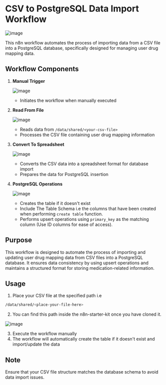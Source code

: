 # CSV to PostgreSQL Data Import Workflow

![image](https://github.com/user-attachments/assets/1d41c89c-46de-40c3-a8b0-02f76c922a2d)

This n8n workflow automates the process of importing data from a CSV file into a PostgreSQL database, specifically designed for managing user drug mapping data.

## Workflow Components

1. **Manual Trigger**
      
   ![image](https://github.com/user-attachments/assets/0fceb127-a16d-42cd-b1a9-5d045298ffc7)

   - Initiates the workflow when manually executed

3. **Read From File**

   ![image](https://github.com/user-attachments/assets/5651ed55-aab7-4b83-b06f-a461232a9941)

   - Reads data from `/data/shared/<your-csv-file>`
   - Processes the CSV file containing user drug mapping information

5. **Convert To Spreadsheet**

   ![image](https://github.com/user-attachments/assets/f3cc1d48-d318-4c4e-9155-7599a17a159c)

   - Converts the CSV data into a spreadsheet format for database import
   - Prepares the data for PostgreSQL insertion

7. **PostgreSQL Operations**

   ![image](https://github.com/user-attachments/assets/c51a03c3-03a2-437b-a162-8ab488608fff)

   - Creates the table if it doesn't exist
   - Include The Table Schema i.e the columns that have been created when performing `create table` function.
   - Performs upsert operations using `primary_key` as the matching column (Use ID columns for ease of access).

## Purpose

This workflow is designed to automate the process of importing and updating user drug mapping data from CSV files into a PostgreSQL database. It ensures data consistency by using upsert operations and maintains a structured format for storing medication-related information.

## Usage

1. Place your CSV file at the specified path i.e
```sh
/data/shared/<place-your-file-here>
```
2. You can find this path inside the n8n-starter-kit once you have cloned it.

![image](https://github.com/user-attachments/assets/9b7f85dc-680b-490c-b5fc-298452bd0061)

3. Execute the workflow manually
4. The workflow will automatically create the table if it doesn't exist and import/update the data

## Note

Ensure that your CSV file structure matches the database schema to avoid data import issues.
